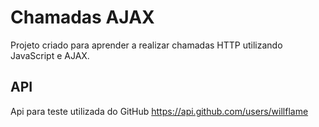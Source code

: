 # Chamadas AJAX

Projeto criado para aprender a realizar chamadas HTTP utilizando JavaScript e AJAX.

## API
Api para teste utilizada do GitHub
https://api.github.com/users/willflame